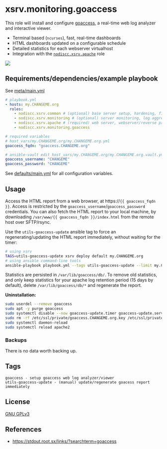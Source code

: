 # xsrv.monitoring.goaccess

This role will install and configure [goaccess](https://goaccess.io/), a real-time web log analyzer and interactive viewer.
- Terminal based (`ncurses`), fast, real-time dashboards
- HTML dashboards updated on a configurable schedule
- Detailed statistics for each webserver virtualhost
- Integration with the [`nodiscc.xsrv.apache`](../apache) role

[![](https://gitlab.com/nodiscc/toolbox/-/raw/master/DOC/SCREENSHOTS/goaccess-bright.png)](https://gitlab.com/nodiscc/toolbox/-/raw/master/DOC/SCREENSHOTS/goaccess-bright.png)


## Requirements/dependencies/example playbook

See [meta/main.yml](meta/main.yml)

```yaml
# playbook.yml
- hosts: my.CHANGEME.org
  roles:
    - nodiscc.xsrv.common # (optional) base server setup, hardening, firewall, bruteforce prevention
    - nodiscc.xsrv.monitoring # (optional) server monitoring, log aggregation
    - nodiscc.xsrv.apache # (required) web server, webserver/reverse proxy, SSL certificates
    - nodiscc.xsrv.monitoring.goaccess

# required variables
# host_vars/my.CHANGEME.org/my.CHANGEME.org.yml
goaccess_fqdn: "goaccess.CHANGEME.org"

# ansible-vault edit host_vars/my.CHANGEME.org/my.CHANGEME.org.vault.yml
goaccess_username: "CHANGEME"
goaccess_password: "CHANGEME"
```

See [defaults/main.yml](defaults/main.yml) for all configuration variables.


## Usage

Access the HTML report from a web browser, at https://`{{ goaccess_fqdn }}`. Access is restricted by the `goaccess_username`/`goaccess_password` credentials. You can also fetch the HTML report to your local machine, by downloading `/var/www/{{ goaccess_fqdn }}/index.html` from the remote host over SFTP/rsync.

Use the `utils-goaccess-update` ansible tag to force an regenerating/updating the HTML report immediately, without waiting for the timer:

```bash
# using xsrv
TAGS=utils-goaccess-update xsrv deploy default my.CHANGEME.org
# using ansible command-line tools
ansible-playbook playbook.yml --tags utils-goaccess-update --limit my.CHANGEME.org
```

Statistics are persisted in `/var/lib/goaccess/db/`. To remove old statistics, and only keep statistics for your apache log retention period (15 days by default), delete `/var/lib/goaccess/db/*` and regenerate the report.


**Uninstallation:**

```bash
sudo userdel --remove goaccess
sudo apt -y purge goaccess
sudo systemctl disable --now goaccess-update.timer goaccess-update.service
sudo rm -rf /etc/ssl/private/goaccess.CHANGEME.org.key /etc/ssl/private/goaccess.CHANGEME.org.csr /etc/ssl/certs/goaccess.CHANGEME.org.crt /etc/goaccess /var/www/goaccess.CHANGEME.org /etc/systemd/system/goaccess-update.service /etc/systemd/system/goaccess-update.timer /etc/ansible/facts.d/goaccess.fact /etc/apache2/sites-available/goaccess.conf /etc/apache2/sites-enabled/goaccess.conf
sudo systemctl daemon-reload
sudo systemctl reload apache2
```

### Backups

There is no data worth backing up.


## Tags

<!--BEGIN TAGS LIST-->
```
goaccess - setup goaccess web log analyzer/viewer
utils-goaccess-update - (manual) update/regenerate goacess report immediately
```
<!--END TAGS LIST-->


## License

[GNU GPLv3](../../LICENSE)


## References

- https://stdout.root.sx/links/?searchterm=goaccess
